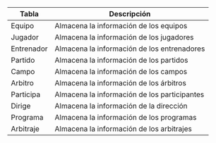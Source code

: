 
| Tabla      | Descripción                                |
|------------|--------------------------------------------|
| Equipo     | Almacena la información de los equipos      |
| Jugador    | Almacena la información de los jugadores    |
| Entrenador | Almacena la información de los entrenadores |
| Partido    | Almacena la información de los partidos     |
| Campo      | Almacena la información de los campos       |
| Arbitro    | Almacena la información de los árbitros      |
| Participa  | Almacena la información de los participantes|
| Dirige     | Almacena la información de la dirección     |
| Programa   | Almacena la información de los programas    |
| Arbitraje  | Almacena la información de los arbitrajes   |
